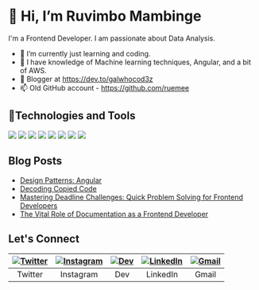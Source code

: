 # 👋 Hi, I’m Ruvimbo Mambinge


I'm a Frontend Developer. I am passionate about Data Analysis.
- 🌱 I’m currently just learning and coding.
- 💞️ I have knowledge of Machine learning techniques, Angular, and a bit of AWS.
- 📖 Blogger at https://dev.to/galwhocod3z
- 📫 Old GitHub account - https://github.com/ruemee


## 🔧Technologies and Tools

![](https://img.shields.io/badge/Code-NodeJS-informational?style=flat&logo=node.js&logoColor=white&color=2bbc8a)
![](https://img.shields.io/badge/VCS-Git-informational?style=flat&logo=git&logoColor=white&color=2bbc8a)
![](https://img.shields.io/badge/Hub-Github-informational?style=flat&logo=github&logoColor=white&color=2bbc8a)
![](https://img.shields.io/badge/Reverse_Proxy/Web_Server-Nginx-informational?style=flat&logo=nginx&logoColor=white&color=2bbc8a)
![](https://img.shields.io/badge/Shell-Bash-informational?style=flat&logo=gnu-bash&logoColor=white&color=2bbc8a)
![](https://img.shields.io/badge/CI/CD-Jenkins-informational?style=flat&logo=jenkins&logoColor=white&color=2bbc8a)
![](https://img.shields.io/badge/Code-Python-informational?style=flat&logo=python&logoColor=white&color=2bbc8a)
![](https://img.shields.io/badge/Code-Angular-informational?style=flat&logo=angular&logoColor=white&color=2bbc8a)


## Blog Posts

- [Design Patterns: Angular](https://dev.to/galwhocod3z/design-patterns-angular-34dk)
- [Decoding Copied Code](https://dev.to/galwhocod3z/decoding-copied-code-33c5)
- [Mastering Deadline Challenges: Quick Problem Solving for Frontend Developers](https://dev.to/galwhocod3z/mastering-deadline-challenges-quick-problem-solving-for-frontend-developers-1jjc)
- [The Vital Role of Documentation as a Frontend Developer](https://dev.to/galwhocod3z/the-vital-role-of-documentation-as-a-frontend-developer-464j)

## Let's Connect

| [![Twitter](https://img.shields.io/badge/Twitter-%231DA1F2.svg?&style=for-the-badge&logo=twitter&logoColor=white)](https://twitter.com/galwhocod3z) | [![Instagram](https://img.shields.io/badge/Instagram-%23E4405F.svg?&style=for-the-badge&logo=instagram&logoColor=white)](https://www.instagram.com/galwhocod3z/) | [![Dev](https://img.shields.io/badge/Dev.to-%230A0A0A.svg?&style=for-the-badge&logo=dev.to&logoColor=white)](https://dev.to/galwhocod3z) | [![LinkedIn](https://img.shields.io/badge/LinkedIn-%230077B5.svg?&style=for-the-badge&logo=linkedin&logoColor=white)](https://www.linkedin.com/in/ruvimbo-mambinge-6a2509137/) | [![Gmail](https://img.shields.io/badge/Gmail-%23D14836.svg?&style=for-the-badge&logo=gmail&logoColor=white)](mailto:mambingeruvimbo@gmail.com) |
|:---:|:---:|:---:|:---:|:---:|
| Twitter | Instagram | Dev | LinkedIn | Gmail |





